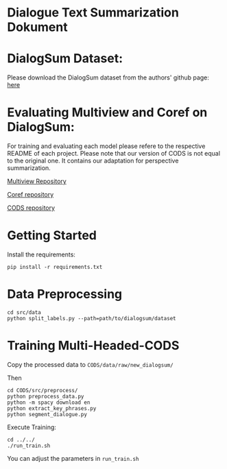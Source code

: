 # Dialogue Text Summarization Dokument

# DialogSum Dataset:
Please download the DialogSum dataset from the authors' github page: [here](https://github.com/cylnlp/DialogSum)

# Evaluating Multiview and Coref on DialogSum:
For training and evaluating each model please refere to the respective README of each project. Please note that our version of CODS is not equal to the original one. It contains our adaptation for perspective summarization.

[Multiview Repository](https://github.com/GT-SALT/Multi-View-Seq2Seq)

[Coref repository](https://github.com/seq-to-mind/coref_dial_summ)

[CODS repository](https://github.com/salesforce/ConvSumm)

# Getting Started
Install the requirements:

```
pip install -r requirements.txt
```

# Data Preprocessing
```
cd src/data
python split_labels.py --path=path/to/dialogsum/dataset
```

# Training Multi-Headed-CODS
Copy the processed data to `CODS/data/raw/new_dialogsum/`

Then 
```
cd CODS/src/preprocess/
python preprocess_data.py
python -m spacy download en
python extract_key_phrases.py
python segment_dialogue.py
```

Execute Training:
```
cd ../../
./run_train.sh
```
You can adjust the parameters in `run_train.sh`
